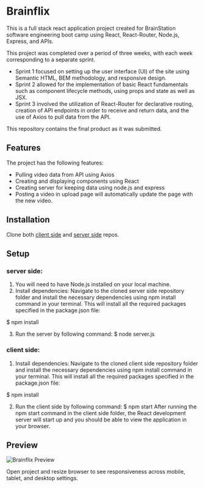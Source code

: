 # Brainflix
This is a full stack react application project created for BrainStation software engineering boot camp using React, React-Router, Node.js, Express, and APIs.

This project was completed over a period of three weeks, with each week corresponding to a separate sprint.

- Sprint 1 focused on setting up the user interface (UI) of the site using Semantic HTML, BEM methodology, and responsive design.
- Sprint 2 allowed for the implementation of basic React fundamentals such as component lifecycle methods, using props and state as well as JSX.
- Sprint 3 involved the utilization of React-Router for declarative routing, creation of API endpoints in order to receive and return data, and the use of Axios to pull data from the API.

This repository contains the final product as it was submitted.

## Features
The project has the following features:

- Pulling video data from API using Axios
- Creating and displaying components using React
- Creating server for keeping data using node.js and express
- Posting a video in upload page will automatically update the page with the new video.

## Installation

Clone both [client side](https://github.com/AlirezaAnzali/BrainFlix)  and [server side](https://github.com/AlirezaAnzali/Brainflix-api) repos.

## Setup

### server side:
1. You will need to have Node.js installed on your local machine.
2. Install dependencies: Navigate to the cloned server side repository folder and install the necessary dependencies using npm install command in your terminal. This will install all the required packages specified in the package.json file:

$ npm install


3. Run the server by following command:
$ node server.js

### client side:
1. Install dependencies: Navigate to the cloned client side repository folder and install the necessary dependencies using npm install command in your terminal. This will install all the required packages specified in the package.json file:

$ npm install

2. Run the client side by following command:
$ npm start
After running the npm start command in the client side folder, the React development server will start up and you should be able to view the application in your browser.


## Preview

![Brainflix Preview](./src/assets//assets/images/Animation.gif)

Open project and resize browser to see responsiveness across mobile, tablet, and desktop settings.

